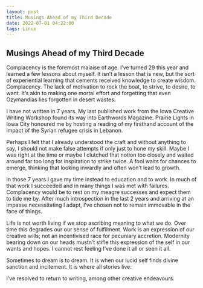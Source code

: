 ```yaml
---
layout: post
title: Musings Ahead of my Third Decade
date: 2022-07-01 04:22:00
tags: Linux
---
```

## Musings Ahead of my Third Decade

Complacency is the foremost malaise of age. I’ve turned 29 this year and learned a few lessons about myself. It isn’t a lesson that is new, but the sort of experiential learning that cements received knowledge to create wisdom. Complacency. The lack of motivation to rock the boat, to strive, to desire, to want. It’s akin to making one mortal effort and forgetting that even Ozymandias lies forgotten in desert wastes.

I have not written in 7 years. My last published work from the Iowa Creative Writing Workshop found its way into Earthwords Magazine. Prairie Lights in Iowa City honoured me by hosting a reading of my firsthand account of the impact of the Syrian refugee crisis in Lebanon.

Perhaps I felt that I already understood the craft and without anything to say, I should not make false attempts if only just to hone my skill. Maybe I was right at the time or maybe I clutched that notion too closely and waited around far too long for inspiration to strike twice. A fool waits for chances to emerge, thinking that looking inwardly and often won’t lead to growth.

In those 7 years I gave my time instead to education and to work. In much of that work I succeeded and in many things I was met with failures. Complacency would be to rest on my meagre successes and expect them to tide me by. After much introspection in the last 2 years and arriving at an impasse necessitating I adapt, I’ve chosen not to remain immovable in the face of things.

Life is not worth living if we stop ascribing meaning to what we do. Over time this degrades our our sense of fulfilment. Work is an expression of our creative wills; not an incentivised race for pecuniary accretion. Modernity bearing down on our heads mustn’t stifle this expression of the self in our wants and hopes. I cannot rest feeling I’ve done it all or seen it all.

Sometimes to dream is to dream. It is when our lucid self finds divine sanction and incitement. It is where all stories live.

I’ve resolved to return to writing, among other creative endeavours.

